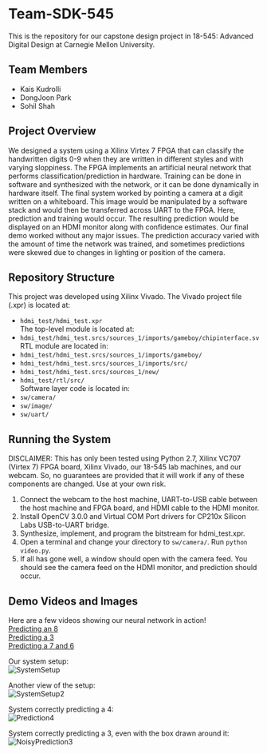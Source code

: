# Team-SDK-545

This is the repository for our capstone design project in 18-545: Advanced Digital Design at Carnegie Mellon University.

## Team Members
 - Kais Kudrolli
 - DongJoon Park
 - Sohil Shah

## Project Overview
We designed a system using a Xilinx Virtex 7 FPGA that can classify the handwritten digits 0-9 when they are written in different styles and with varying sloppiness. The FPGA implements an artificial neural network that performs classification/prediction in hardware. Training can be done in software and synthesized with the network, or it can be done dynamically in hardware itself. The final system worked by pointing a camera at a digit written on a whiteboard. This image would be manipulated by a software stack and would then be transferred across UART to the FPGA. Here, prediction and training would occur. The resulting prediction would be displayed on an HDMI monitor along with confidence estimates. Our final demo worked without any major issues. The prediction accuracy varied with the amount of time the network was trained, and sometimes predictions were skewed due to changes in lighting or position of the camera.

## Repository Structure 
This project was developed using Xilinx Vivado. The Vivado project file (.xpr) is located at: <br />
 - `hdmi_test/hdmi_test.xpr` <br />
The top-level module is located at: <br />
 - `hdmi_test/hdmi_test.srcs/sources_1/imports/gameboy/chipinterface.sv` <br />
RTL module are located in: <br />
 - `hdmi_test/hdmi_test.srcs/sources_1/imports/gameboy/`<br />
 - `hdmi_test/hdmi_test.srcs/sources_1/imports/src/`<br />
 - `hdmi_test/hdmi_test.srcs/sources_1/new/`<br />
 - `hdmi_test/rtl/src/`<br />
Software layer code is located in: <br />
 - `sw/camera/`<br />
 - `sw/image/`<br />
 - `sw/uart/`

## Running the System
DISCLAIMER: This has only been tested using Python 2.7, Xilinx VC707 (Virtex 7) FPGA board, Xilinx Vivado, our 18-545 lab machines, and our webcam. So, no guarantees are provided that it will work if any of these components are changed. Use at your own risk.

1) Connect the webcam to the host machine, UART-to-USB cable between the host machine and FPGA board, and HDMI cable to the HDMI monitor.<br />
2) Install OpenCV 3.0.0 and Virtual COM Port drivers for CP210x Silicon Labs USB-to-UART bridge.<br />
3) Synthesize, implement, and program the bitstream for hdmi\_test.xpr.<br />
4) Open a terminal and change your directory to `sw/camera/`. Run `python video.py`.<br />
5) If all has gone well, a window should open with the camera feed. You should see the camera feed on the HDMI monitor, and prediction should occur.

## Demo Videos and Images

Here are a few videos showing our neural network in action!<br />
[Predicting an 8](https://youtu.be/tFqGyZiZLp0)<br />
[Predicting a 3](https://youtu.be/yY6XIArAm80)<br />
[Predicting a 7 and 6](https://youtu.be/TedDdXtzL0g)<br />

Our system setup:<br />
![SystemSetup](https://user-images.githubusercontent.com/6314341/33359953-0f078a78-d497-11e7-85c4-20e810f2bc75.JPG)

Another view of the setup:<br />
![SystemSetup2](https://user-images.githubusercontent.com/6314341/33360078-b5046fea-d497-11e7-921d-62ba7e0fce1b.JPG)

System correctly predicting a 4:<br />
![Prediction4](https://user-images.githubusercontent.com/6314341/33360129-f1453778-d497-11e7-906b-f54d9e146b8a.JPG)

System correctly predicting a 3, even with the box drawn around it:<br />
![NoisyPrediction3](https://user-images.githubusercontent.com/6314341/33360159-2b4a787a-d498-11e7-85d0-a0ee91c31f55.JPG)
